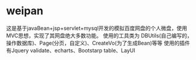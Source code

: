 # weipan
这是基于javaBean+jsp+servlet+mysql开发的模拟百度网盘的个人微盘，使用MVC思想，实现了其网盘绝大多数功能。
使用的工具类为 DBUtils(自己编写的，操作数据库)、Page(分页，自定义)、CreateVo(为了生成Bean)等等
使用的插件有Jquery validate、echarts、Bootstarp table、LayUI
